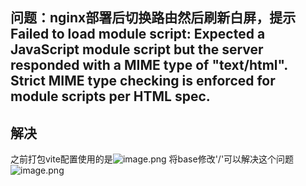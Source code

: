 ## 问题：nginx部署后切换路由然后刷新白屏，提示Failed to load module script: Expected a JavaScript module script but the server responded with a MIME type of "text/html". Strict MIME type checking is enforced for module scripts per HTML spec.
## 解决
之前打包vite配置使用的是![image.png](https://cdn.nlark.com/yuque/0/2023/png/12511308/1681400740480-ba0aea07-5c12-4cdc-873e-9eb4a33bfa8a.png#averageHue=%2323201e&clientId=u792a9e47-a71d-4&from=paste&height=181&id=u761a70ba&originHeight=181&originWidth=489&originalType=binary&ratio=1&rotation=0&showTitle=false&size=15330&status=done&style=none&taskId=u736db8b6-007d-4a1f-a04d-a856ce13f7e&title=&width=489)
将base修改'/'可以解决这个问题![image.png](https://cdn.nlark.com/yuque/0/2023/png/12511308/1681400762605-81ad8434-6dc8-40d8-862d-61cc0f6793fb.png#averageHue=%2322201e&clientId=u792a9e47-a71d-4&from=paste&height=199&id=u84cc3a6a&originHeight=199&originWidth=417&originalType=binary&ratio=1&rotation=0&showTitle=false&size=14376&status=done&style=none&taskId=udca60751-5ed0-4779-8609-956dc41bdd2&title=&width=417)
